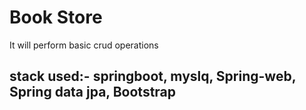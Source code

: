 # Book Store
It will perform basic crud operations

## stack used:- springboot, myslq, Spring-web, Spring data jpa, Bootstrap
